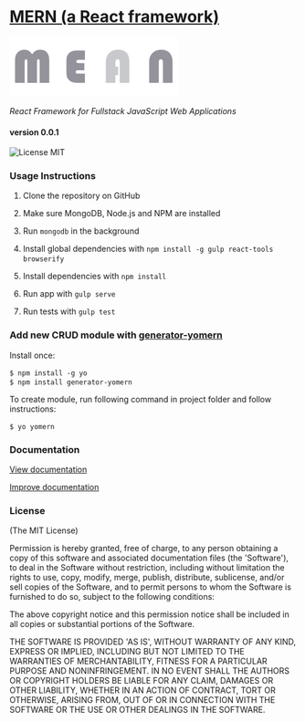 # [MERN (a React framework)](http://mern.tech-dojo.org)      

![logo](app/images/mern.gif?raw=true)

*React Framework for Fullstack JavaScript Web Applications*

#### version 0.0.1

![License MIT](https://go-shields.herokuapp.com/license-MIT-blue.png)

### Usage Instructions

1. Clone the repository on GitHub

2. Make sure MongoDB, Node.js and NPM are installed

3. Run `mongodb` in the background

4. Install global dependencies with `npm install -g gulp react-tools browserify`

5. Install dependencies with `npm install`

6. Run app with `gulp serve`

7. Run tests with `gulp test` 

### Add new CRUD module with [generator-yomern](https://www.npmjs.com/package/generator-yomern)

Install once:
```
$ npm install -g yo
$ npm install generator-yomern
```

To create module, run following command in project folder and follow instructions:
```
$ yo yomern
```

### Documentation
[View documentation](http://merndoc.tech-dojo.org)

[Improve documentation](https://github.com/tech-dojo/mern-doc)

### License

(The MIT License)

Permission is hereby granted, free of charge, to any person obtaining a copy of this software and associated documentation files (the 'Software'), to deal in the Software without restriction, including without limitation the rights to use, copy, modify, merge, publish, distribute, sublicense, and/or sell copies of the Software, and to permit persons to whom the Software is furnished to do so, subject to the following conditions:

The above copyright notice and this permission notice shall be included in all copies or substantial portions of the Software.

THE SOFTWARE IS PROVIDED 'AS IS', WITHOUT WARRANTY OF ANY KIND, EXPRESS OR IMPLIED, INCLUDING BUT NOT LIMITED TO THE WARRANTIES OF MERCHANTABILITY, FITNESS FOR A PARTICULAR PURPOSE AND NONINFRINGEMENT. IN NO EVENT SHALL THE AUTHORS OR COPYRIGHT HOLDERS BE LIABLE FOR ANY CLAIM, DAMAGES OR OTHER LIABILITY, WHETHER IN AN ACTION OF CONTRACT, TORT OR OTHERWISE, ARISING FROM, OUT OF OR IN CONNECTION WITH THE SOFTWARE OR THE USE OR OTHER DEALINGS IN THE SOFTWARE.